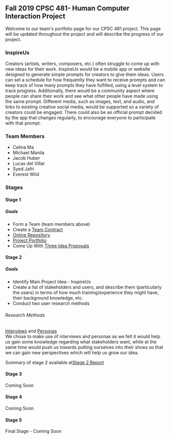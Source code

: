 ## Fall 2019 CPSC 481- Human Computer Interaction Project

Welcome to our team's portfolio page for our CPSC 481 project. This page will be updated throughout the project and will describe the progress of our project.

### InspireUs
Creators (artists, writers, composers, etc.) often struggle to come up with new ideas for their work. InspireUs would be a mobile app or website designed to generate simple prompts for creators to give them ideas. Users can set a schedule for how frequently they want to receive prompts and can keep track of how many prompts they have fulfilled, using a level system to track progress. Additionally, there would be a community aspect where people can share their work and see what other people have made using the same prompt. Different media, such as images, text, and audio, and links to existing creative social media, would be supported so a variety of creators could be engaged. There could also be an official prompt decided by the app that changes regularly, to encourage everyone to participate with that prompt.  

### Team Members
- Celina Ma  
- Michael Manila  
- Jacob Huber  
- Lucas del Villar  
- Syed Jafri  
- Everest Wild

### Stages
#### Stage 1
##### Goals
- Form a Team (team members above)  
- Create a [Team Contract](https://miklem20.github.io/CPSC481-Project-Portfolio/pdfs/Team%2021%20Team%20Contract.pdf)  
- [Online Repository](https://github.com/JacobHuber/CPSC481)
- [Project Portfolio](https://miklem20.github.io/CPSC481-Project-Portfolio/)  
- Come Up With [Three Idea Proposals](https://miklem20.github.io/CPSC481-Project-Portfolio/pdfs/Team%2021%20Project%20Proposals.pdf)  

#### Stage 2
##### Goals
- Identify Main Project Idea - InspireUs  
- Create a list of stakeholders and users, and describe them (particularly the users) in terms of how much training/experience they might have, their background knowledge, etc.  
- Conduct two user research methods

###### Research Methods
[Interviews](https://github.com/JacobHuber/CPSC481/tree/Stage2/Interviews) and [Personas](https://github.com/JacobHuber/CPSC481/tree/Stage2/Personas)  
We chose to make use of interviews and personas as we felt it would help us gain some knowledge regarding what stakeholders want, while at the same time would push us towards putting ourselves into their shoes so that we can gain new perspectives which will help us grow our idea.  
  
Summary of stage 2 available at[Stage 2 Report](https://miklem20.github.io/CPSC481-Project-Portfolio/pdfs/481%20Stage%202.pdf)

#### Stage 3
Coming Soon

#### Stage 4
Coming Soon

#### Stage 5
Final Stage - Coming Soon
